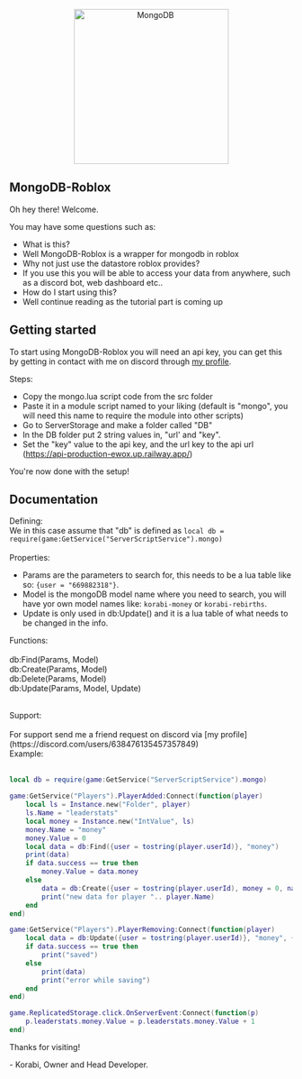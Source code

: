 <p align="center">
<img src="https://infinapps.com/wp-content/uploads/2018/10/mongodb-logo.png" alt="MongoDB" width="275" height="275" />
</p>

## MongoDB-Roblox
Oh hey there! Welcome.

You may have some questions such as: 

* What is this?
* Well MongoDB-Roblox is a wrapper for mongodb in roblox
* Why not just use the datastore roblox provides?
* If you use this you will be able to access your data from anywhere, such as a discord bot, web dashboard etc..
* How do I start using this?
* Well continue reading as the tutorial part is coming up

## Getting started
To start using MongoDB-Roblox you will need an api key, you can get this by getting in contact with me on discord through [my profile](https://discord.com/users/638476135457357849).

Steps: 

* Copy the mongo.lua script code from the src folder
* Paste it in a module script named to your liking (default is "mongo", you will need this name to require the module into other scripts)
* Go to ServerStorage and make a folder called "DB"
* In the DB folder put 2 string values in, "url' and "key".
* Set the "key" value to the api key, and the url key to the api url (https://api-production-ewox.up.railway.app/)

You're now done with the setup!

## Documentation 
Defining: <br>
We in this case assume that "db" is defined as `local db = require(game:GetService("ServerScriptService").mongo)`
<br>
<br>
Properties: 
* Params are the parameters to search for, this needs to be a lua table like so: `{user = "669882318"}`.
* Model is the mongoDB model name where you need to search, you will have yor own model names like:
`korabi-money` or `korabi-rebirths`. 
* Update is only used in db:Update() and it is a lua table of what needs to be changed in the info.

Functions: <br>
<br>
db:Find(Params, Model)<br>
db:Create(Params, Model)<br>
db:Delete(Params, Model)<br>
db:Update(Params, Model, Update)<br>

<br>
Support: <br>
<br>
For support send me a friend request on discord via [my profile](https://discord.com/users/638476135457357849)
<br>
Example: <br>
<br>

```lua
local db = require(game:GetService("ServerScriptService").mongo)

game:GetService("Players").PlayerAdded:Connect(function(player)
	local ls = Instance.new("Folder", player)
	ls.Name = "leaderstats"
	local money = Instance.new("IntValue", ls)
	money.Name = "money"
	money.Value = 0
	local data = db:Find({user = tostring(player.userId)}, "money")
	print(data)
	if data.success == true then
		money.Value = data.money
	else
		data = db:Create({user = tostring(player.userId), money = 0, name = player.Name}, "money")
		print("new data for player ".. player.Name)
	end
end)

game:GetService("Players").PlayerRemoving:Connect(function(player)
	local data = db:Update({user = tostring(player.userId)}, "money", {money = player.leaderstats.money.Value, name = string.lower(player.Name)})
	if data.success == true then
		print("saved")
	else
		print(data)
		print("error while saving")
	end
end)

game.ReplicatedStorage.click.OnServerEvent:Connect(function(p)
	p.leaderstats.money.Value = p.leaderstats.money.Value + 1
end)
```
Thanks for visiting!

\- Korabi, Owner and Head Developer.